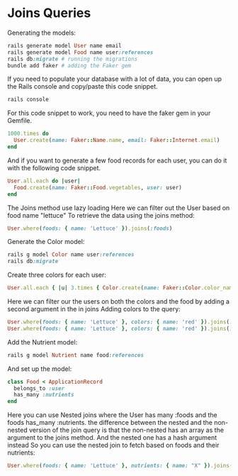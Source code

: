 # Joins Queries
Generating the models:
```ruby
rails generate model User name email
rails generate model Food name user:references
rails db:migrate # running the migrations
bundle add faker # adding the Faker gem
```

If you need to populate your database with a lot of data, you can open up the Rails console and copy/paste this code snippet.
```ruby
rails console
```

For this code snippet to work, you need to have the faker gem in your Gemfile.
```ruby
1000.times do
  User.create(name: Faker::Name.name, email: Faker::Internet.email)
end
```

And if you want to generate a few food records for each user, you can do it with the following code snippet.
```ruby
User.all.each do |user|
  Food.create(name: Faker::Food.vegetables, user: user)
end
```
The Joins method use lazy loading
Here we can filter out the User based on food name "lettuce"
To retrieve the data using the joins method:
```ruby
User.where(foods: { name: 'Lettuce' }).joins(:foods)
```

Generate the Color model:
```ruby
rails g model Color name user:references
rails db:migrate
```

Create three colors for each user:
```ruby
User.all.each { |u| 3.times { Color.create(name: Faker::Color.color_name, user: u) } }
```

Here we can filter our the users on both the colors and the food by adding a second argument in the in joins
Adding colors to the query:
```ruby
User.where(foods: { name: 'Lettuce' }, colors: { name: 'red' }).joins(:foods)
User.where(foods: { name: 'Lettuce' }, colors: { name: 'red' }).joins(:foods, :colors)
```

Add the Nutrient model:
```ruby
rails g model Nutrient name food:references
```

And set up the model:
```ruby
class Food < ApplicationRecord
  belongs_to :user
  has_many :nutrients
end
```

Here you can use Nested joins where the User has many :foods and the foods has_many :nutrients. the difference between the nested and the non-nested version of the join query is that the non-nested has an array as the argument to the joins method. And the nested one has a hash argument instead
So you can use the nested join to fetch based on foods and their nutrients:
```ruby
User.where(foods: { name: 'Lettuce' }, nutrients: { name: "X" }).joins(foods: :nutrients)
```
